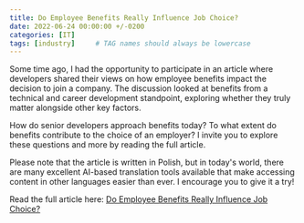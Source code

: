 ```yaml
---
title: Do Employee Benefits Really Influence Job Choice?
date: 2022-06-24 00:00:00 +/-0200
categories: [IT]
tags: [industry]     # TAG names should always be lowercase
---
```


Some time ago, I had the opportunity to participate in an article where developers shared their views on how employee benefits impact the decision to join a company. The discussion looked at benefits from a technical and career development standpoint, exploring whether they truly matter alongside other key factors.

How do senior developers approach benefits today? To what extent do benefits contribute to the choice of an employer? I invite you to explore these questions and more by reading the full article.

Please note that the article is written in Polish, but in today's world, there are many excellent AI-based translation tools available that make accessing content in other languages easier than ever. I encourage you to give it a try!

Read the full article here: [Do Employee Benefits Really Influence Job Choice?](https://justjoin.it/blog/czy-warto-szukac-pracy-pod-filtrem-benefitow-oto-zapytalismy-11-seniorow)
